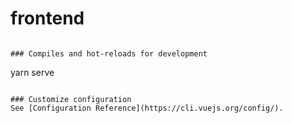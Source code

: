 # frontend
```

### Compiles and hot-reloads for development
```
yarn serve
```

### Customize configuration
See [Configuration Reference](https://cli.vuejs.org/config/).
